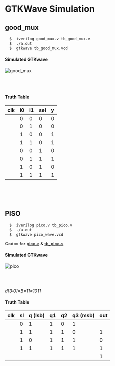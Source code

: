 # GTKWave Simulation

## good_mux

```bash
  $  iverilog good_mux.v tb_good_mux.v 
  $  ./a.out
  $  gtkwave tb_good_mux.vcd
```



####  Simulated GTKwave

![good_mux](https://github.com/PavanCGowda/vsd_workshop/assets/101002213/97235063-e026-49f6-979b-2c98c415b298)

<br />

<br />



####  Truth Table

|  clk   | i0 | i1   | sel               |  y  |
  |  :-------- | :-------- | :------- | :------------------------- | :-------|
  |  | 0 | 0   |        0       |  0   |
|   | 0| 1    |      0          |  0    |
|   | 1| 0   |         0       |  1   |
  | | 1| 1    |        0     |  1   |
 |  | 0 | 0   |        1      |  0   |
|   | 0| 1    |      1         |  1   |
|   | 1| 0   |         1      |  0   |
  | | 1| 1    |        1     |  1   |

<br />
<br />
<br />

## PISO

```bash
  $  iverilog pico.v tb_pico.v     
  $  ./a.out
  $  gtkwave pico_wave.vcd
```
Codes for [pico.v](https://github.com/PavanCGowda/vsd_workshop/blob/main/PISO_code/piso.v) & [tb_pico.v](https://github.com/PavanCGowda/vsd_workshop/blob/main/PISO_code/tb_piso.v)

####  Simulated GTKwave

![pico](https://github.com/PavanCGowda/vsd_workshop/assets/101002213/dbe3482a-888e-4ac6-b9f5-7c1dda85b548)

<br />
<br />


_d[3:0]=B=11=1011_


####  Truth Table

|  clk            |     sl     | q  (lsb)     | q1          |  q2       |  q3 (msb)  |   out  |
  |  :-------- | :--------   | :-------         | :------- | :-------|  :-------    |:------- |
  |            |      0        |       1    |    1       |     0     |        1     |        |
|              |      1        |       1    |      1     |     1     |      0       |    1   |
|              |      1        |       0    |    1       |     1     |        1     |    0  |
|              |      1        |       1    |    1       |     1     |       1      |    1   |
|              |              |             |            |           |              |    1   |

